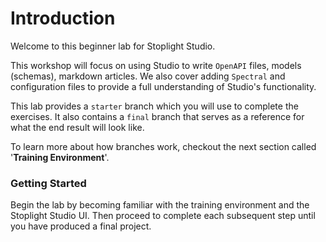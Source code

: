 # Introduction

Welcome to this beginner lab for Stoplight Studio.

This workshop will focus on using Studio to write `OpenAPI` files, models (schemas), markdown articles. We also cover adding `Spectral` and configuration files to provide a full understanding of Studio's functionality.

This lab provides a `starter` branch which you will use to complete the exercises. It also contains a `final` branch that serves as a reference for what the end result will look like. 

To learn more about how branches work, checkout the next section called '**Training Environment**'.

### Getting Started

Begin the lab by becoming familiar with the training environment and the Stoplight Studio UI. Then proceed to complete each subsequent step until you have produced a final project.

